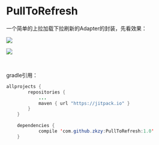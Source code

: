 # PullToRefresh

一个简单的上拉加载下拉刷新的Adapter的封装，先看效果：

![](https://github.com/zkzy/PullToRefresh/tree/master/library/src/main/res/values/pic/lin.gif) 

![](https://github.com/zkzy/PullToRefresh/tree/master/library/src/main/res/values/pic/grid.gif)

</br>

gradle引用：

```java
allprojects {
		repositories {
			...
			maven { url "https://jitpack.io" }
		}
	}
  
  	dependencies {
	        compile 'com.github.zkzy:PullToRefresh:1.0'
	}



